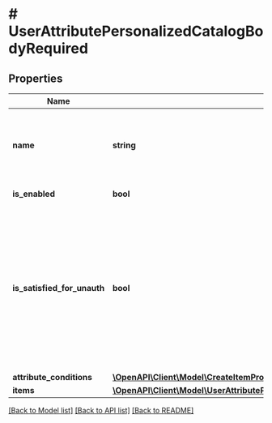 # # UserAttributePersonalizedCatalogBodyRequired

## Properties

Name | Type | Description | Notes
------------ | ------------- | ------------- | -------------
**name** | **string** | Readable name of a rule. Used to display a rule in Publisher Account. |
**is_enabled** | **bool** | If rule is enabled. |
**is_satisfied_for_unauth** | **bool** | Whether the item is displayed to unauthorized users. If &#x60;true&#x60;, the item is displayed to the unauthorized user regardless of catalog display rules. &#x60;false&#x60; by default. | [optional]
**attribute_conditions** | [**\OpenAPI\Client\Model\CreateItemPromotionRequestAttributeConditionsInner**](CreateItemPromotionRequestAttributeConditionsInner.md) |  |
**items** | [**\OpenAPI\Client\Model\UserAttributePersonalizedCatalogBodyRequiredItemsInner[]**](UserAttributePersonalizedCatalogBodyRequiredItemsInner.md) |  |

[[Back to Model list]](../../README.md#models) [[Back to API list]](../../README.md#endpoints) [[Back to README]](../../README.md)
